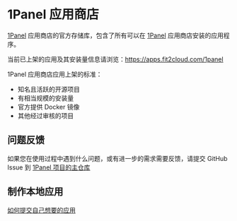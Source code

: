 # 1Panel 应用商店

[1Panel](https://github.com/1Panel-dev/1Panel) 应用商店的官方存储库，包含了所有可以在 [1Panel](https://github.com/1Panel-dev/1Panel) 应用商店安装的应用程序。

当前已上架的应用及其安装量信息请浏览：https://apps.fit2cloud.com/1panel

1Panel 应用商店应用上架的标准：

 - 知名且活跃的开源项目
 - 有相当规模的安装量
 - 官方提供 Docker 镜像
 - 其他经过审核的项目

## 问题反馈

如果您在使用过程中遇到什么问题，或有进一步的需求需要反馈，请提交 GitHub Issue 到 [1Panel 项目的主仓库](https://github.com/1Panel-dev/1Panel/issues)

## 制作本地应用

[如何提交自己想要的应用](https://github.com/1Panel-dev/appstore/wiki/%E5%A6%82%E4%BD%95%E6%8F%90%E4%BA%A4%E8%87%AA%E5%B7%B1%E6%83%B3%E8%A6%81%E7%9A%84%E5%BA%94%E7%94%A8)


